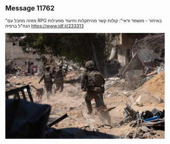 ## Message 11762

"מזהה מחבל עם RPG באיתור - מושמד ודאי":
קולות קשר מהיתקלות ותיעוד מפעילות הנח"ל ברפיח
https://www.idf.il/233313

![Photo](11762/11762_photo.jpg)
